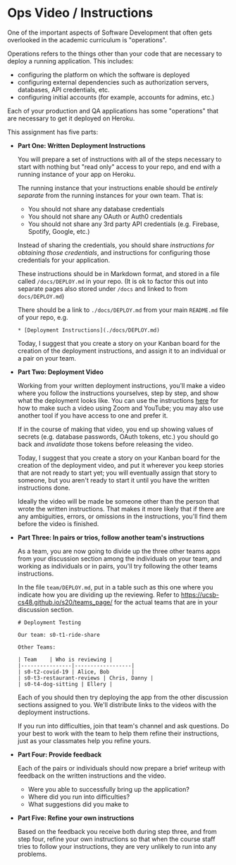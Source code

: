 


# Ops Video / Instructions

One of the important aspects of Software Development that often gets overlooked in the academic curriculum is "operations".   

Operations refers to the things other than your code that are necessary to deploy a running application.   This includes:
* configuring the platform on which the software is deployed
* configuring external dependencies such as authorization servers, databases, API credentials, etc.
* configuring initial accounts (for example, accounts for admins, etc.)

Each of your production and QA applications has some "operations" that are necessary to get it deployed on Heroku.

This assignment has five parts:

*   **Part One: Written Deployment Instructions** 

    You will prepare a set of instructions with all of the steps necessary to start with nothing but "read only" access to
    your repo, and end with a running instance of your app on Heroku.  
    
    The running instance that your instructions enable should be *entirely separate* from the running instances for your
    own team.  That is:
    * You should not share any database credentials
    * You should not share any OAuth or Auth0 credentials
    * You should not share any 3rd party API credentials (e.g. Firebase, Spotify, Google, etc.)
    
    Instead of sharing the credentials, you should share *instructions for obtaining those credentials*,
    and instructions for configuring those credentials for your application.

    These instructions should be in Markdown format, and stored in a file called `/docs/DEPLOY.md` in your repo.
    (It is ok to factor this out into separate pages also stored under `/docs` and linked to from `docs/DEPLOY.md`)
    
    There should be a link to `./docs/DEPLOY.md` from your main `README.md` file of your repo, e.g.
    
    ```
    * [Deployment Instructions](./docs/DEPLOY.md)
    ```

    Today, I suggest that you create a story on your Kanban board for the creation of the deployment instructions, and
    assign it to an individual or a pair on your team.

*   **Part Two: Deployment Video**

    Working from your written deployment instructions, you'll make a video where you follow the instructions yourselves,
    step by step, and show what the deployment looks like.   You can use the instructions [here](https://youtu.be/k0Je8ASh4jo) for how to make such a video
    using Zoom and YouTube; you may also use another tool if you have access to one and prefer it.

    If in the course of making that video, you end up showing
    values of secrets (e.g. database passwords, OAuth tokens, etc.) you should go back and *invalidate* those tokens before
    releasing the video.
    
    Today, I suggest that you create a story on your Kanban board for the creation of the deployment video, and put it 
    wherever you keep stories that are not ready to start yet; you will eventually assign that story to someone, but
    you aren't ready to start it until you have the written instructions done.
    
    Ideally the video will be made be someone other than the person that wrote the written instructions.  That makes it more
    likely that if there are any ambiguities, errors, or omissions in the instructions, you'll find them before the video
    is finished.
    
*   **Part Three: In pairs or trios, follow another team's instructions**

    As a team, you are now going to divide up the three other teams apps from your discussion section among the 
    individuals on your team, and working as individuals or in pairs, you'll try following the other teams 
    instructions.
   
    In the file `team/DEPLOY.md`, put in a table such as this one where you indicate how you are dividing up the 
    reviewing.  Refer to <https://ucsb-cs48.github.io/s20/teams_page/> for the actual teams that are in your discussion
    section.

    ```
    # Deployment Testing
    
    Our team: s0-t1-ride-share

    Other Teams:
  
    | Team    | Who is reviewing |
    |----------------|------------------|
    | s0-t2-covid-19 | Alice, Bob       |
    | s0-t3-restaurant-reviews | Chris, Danny |
    | s0-t4-dog-sitting | Ellery |
    ```
    
    Each of you should then try deploying the app from the other discussion sections assigned to you.   We'll distribute
    links to the videos with the deployment instructions.
 
    If you run into difficulties, join that team's channel and ask questions.   Do your best to work with the team
    to help them refine their instructions, just as your classmates help you refine yours.
 
*   **Part Four: Provide feedback**

    Each of the pairs or individuals should now prepare a brief writeup with  feedback on the written instructions and
    the video.   

    * Were you able to successfully bring up the application?
    * Where did you run into difficulties?
    * What suggestions did you make to 

*   **Part Five: Refine your own instructions**

    Based on the feedback you receive both during step three, and from step four, refine your own instructions so that
    when the course staff tries to follow your instructions, they are very unlikely to run into any problems.
    
